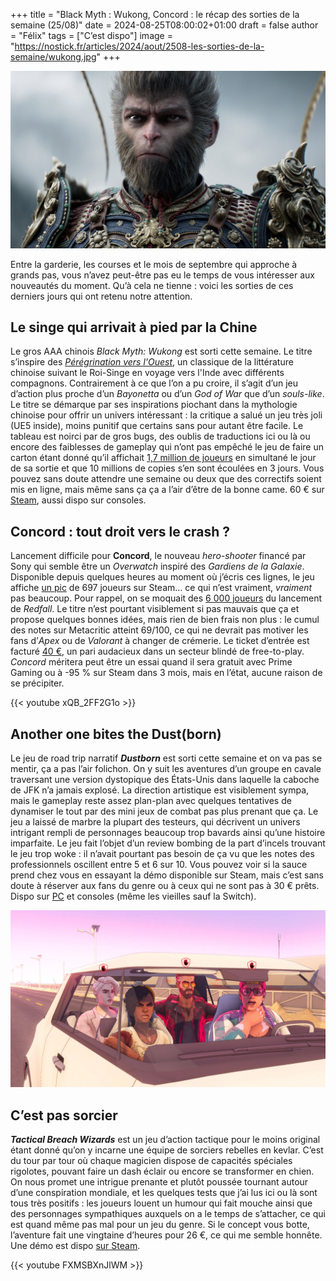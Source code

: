 
+++
title = "Black Myth : Wukong, Concord : le récap des sorties de la semaine (25/08)"
date = 2024-08-25T08:00:02+01:00
draft = false
author = "Félix"
tags = ["C’est dispo"]
image = "https://nostick.fr/articles/2024/aout/2508-les-sorties-de-la-semaine/wukong.jpg"
+++

![Le jeu Black Myth : Wukong](wukong.jpg "Tu me prends pour un Kong ?")

Entre la garderie, les courses et le mois de septembre qui approche à grands pas, vous n’avez peut-être pas eu le temps de vous intéresser aux nouveautés du moment. Qu’à cela ne tienne : voici les sorties de ces derniers jours qui ont retenu notre attention.

## Le singe qui arrivait à pied par la Chine

Le gros AAA chinois *Black Myth: Wukong* est sorti cette semaine. Le titre s’inspire des *[Pérégrination vers l'Ouest](https://fr.wikipedia.org/wiki/La_Pérégrination_vers_l%27Ouest)*, un classique de la littérature chinoise suivant le Roi-Singe en voyage vers l'Inde avec différents compagnons. Contrairement à ce que l’on a pu croire, il s’agit d’un jeu d’action plus proche d’un *Bayonetta* ou d’un *God of War* que d’un *souls-like*. Le titre se démarque par ses inspirations piochant dans la mythologie chinoise pour offrir un univers intéressant : la critique a salué un jeu très joli (UE5 inside), moins punitif que certains sans pour autant être facile. Le tableau est noirci par de gros bugs, des oublis de traductions ici ou là ou encore des faiblesses de gameplay qui n’ont pas empêché le jeu de faire un carton étant donné qu’il affichait [1,7 million de joueurs](https://nostick.fr/articles/2024/aout/2008-black-myth-wukong-jeu-populaire-steam/) en simultané le jour de sa sortie et que 10 millions de copies s’en sont écoulées en 3 jours. Vous pouvez sans doute attendre une semaine ou deux que des correctifs soient mis en ligne, mais même sans ça ça a l’air d’être de la bonne came. 60 € sur [Steam](https://store.steampowered.com/app/2358720/Black_Myth_Wukong/), aussi dispo sur consoles.

## Concord : tout droit vers le crash ?

Lancement difficile pour **Concord**, le nouveau *hero-shooter* financé par Sony qui semble être un *Overwatch* inspiré des *Gardiens de la Galaxie*. Disponible depuis quelques heures au moment où j’écris ces lignes, le jeu affiche [un pic](https://steamdb.info/app/2443720/charts/) de 697 joueurs sur Steam… ce qui n’est vraiment, *vraiment* pas beaucoup. Pour rappel, on se moquait des [6 000 joueurs](https://hitmarker.net/news/redfall-peaks-at-6-000-concurrent-players-on-steam-2060086) du lancement de *Redfall*. Le titre n’est pourtant visiblement si pas mauvais que ça et propose quelques bonnes idées, mais rien de bien frais non plus : le cumul des notes sur Metacritic atteint 69/100, ce qui ne devrait pas motiver les fans d’*Apex* ou de *Valorant* à changer de crémerie. Le ticket d’entrée est facturé [40 €](https://store.steampowered.com/app/2443720/Concord/), un pari audacieux dans un secteur blindé de free-to-play. *Concord* méritera peut être un essai quand il sera gratuit avec Prime Gaming ou à -95 % sur Steam dans 3 mois, mais en l’état, aucune raison de se précipiter.

{{< youtube xQB_2FF2G1o >}}

## Another one bites the Dust(born)

Le jeu de road trip narratif ***Dustborn*** est sorti cette semaine et on va pas se mentir, ça a pas l’air folichon. On y suit les aventures d’un groupe en cavale traversant une version dystopique des États-Unis dans laquelle la caboche de JFK n’a jamais explosé. La direction artistique est visiblement sympa, mais le gameplay reste assez plan-plan avec quelques tentatives de dynamiser le tout par des mini jeux de combat pas plus prenant que ça. Le jeu a laissé de marbre la plupart des testeurs, qui décrivent un univers intrigant rempli de personnages beaucoup trop bavards ainsi qu’une histoire imparfaite. Le jeu fait l’objet d’un review bombing de la part d’incels trouvant le jeu trop woke : il n’avait pourtant pas besoin de ça vu que les notes des professionnels oscillent entre 5 et 6 sur 10. Vous pouvez voir si la sauce prend chez vous en essayant la démo disponible sur Steam, mais c’est sans doute à réserver aux fans du genre ou à ceux qui ne sont pas à 30 € prêts. Dispo sur [PC](https://store.steampowered.com/app/721180/Dustborn/?l=french) et consoles (même les vieilles sauf la Switch).

![Le jeu Black Dustborn](Dustborn.jpg "En voiture, Simone")

## C’est pas sorcier

***Tactical Breach Wizards*** est un jeu d’action tactique pour le moins original étant donné qu’on y incarne une équipe de sorciers rebelles en kevlar. C’est du tour par tour où chaque magicien dispose de capacités spéciales rigolotes, pouvant faire un dash éclair ou encore se transformer en chien. On nous promet une intrigue prenante et plutôt poussée tournant autour d’une conspiration mondiale, et les quelques tests que j’ai lus ici ou là sont tous très positifs : les joueurs louent un humour qui fait mouche ainsi que des personnages sympathiques auxquels on a le temps de s’attacher, ce qui est quand même pas mal pour un jeu du genre. Si le concept vous botte, l’aventure fait une vingtaine d’heures pour 26 €, ce qui me semble honnête. Une démo est dispo [sur Steam](https://store.steampowered.com/app/1043810/Tactical_Breach_Wizards/). 

{{< youtube FXMSBXnJlWM >}}